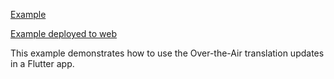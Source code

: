
[Example](https://github.com/justprodev/flutter_localizations_ota/tree/master/example)

[Example deployed to web](https://justprodev.com/partners/flutter_localizations_ota/web/)
 
This example demonstrates how to use the Over-the-Air translation updates in a Flutter app.

